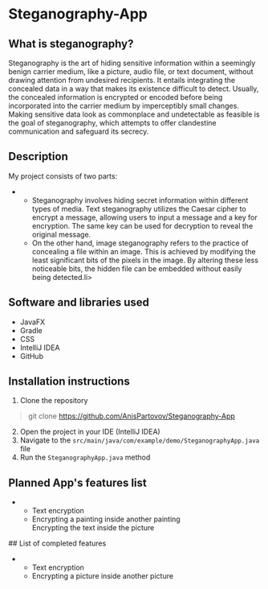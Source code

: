 # Steganography-App
## What is steganography? 
Steganography is the art of hiding sensitive information within a seemingly benign carrier medium, like a picture, audio file, or text document, without drawing attention from undesired recipients. It entails integrating the concealed data in a way that makes its existence difficult to detect. Usually, the concealed information is encrypted or encoded before being incorporated into the carrier medium by imperceptibly small changes. Making sensitive data look as commonplace and undetectable as feasible is the goal of steganography, which attempts to offer clandestine communication and safeguard its secrecy.
## Description
My project consists of two parts:
<ul>
    <li>
         <ul>
             <li>Steganography involves hiding secret information within different types of media. Text steganography utilizes the Caesar cipher to encrypt a message, allowing users to input a message and a key for encryption. The same key can be used for decryption to reveal the original message.   </li>
        </ul>
        <ul> 
             <li>On the other hand, image steganography refers to the practice of concealing a file within an image. This is achieved by modifying the least significant bits of the pixels in the image. By altering these less noticeable bits, the hidden file can be embedded without easily being detected.li>
        </ul> 
    </li>
</ul>

## Software and libraries used
- JavaFX
- Gradle
- CSS
- IntelliJ IDEA
- GitHub
## Installation instructions
1. Clone the repository
> git clone https://github.com/AnisPartovov/Steganography-App
2. Open the project in your IDE (IntelliJ IDEA)
3. Navigate to the `src/main/java/com/example/demo/SteganographyApp.java` file
4. Run the `SteganographyApp.java` method
## Planned App's features list
<ul>
    <li>
        <ul>
             <li>Text encryption   </li>
        </ul>
        <ul> 
             <li>Encrypting a painting inside another painting </li>
        </ul> 
        <ul>Encrypting the text inside the picture</ul>
    </li>
</ul>
## List of completed features
<ul>
    <li>
        <ul>
             <li>Text encryption </li>
        </ul>
        <ul> 
             <li>Encrypting a picture  inside another picture  </li>
        </ul> 
    </li>
</ul>

